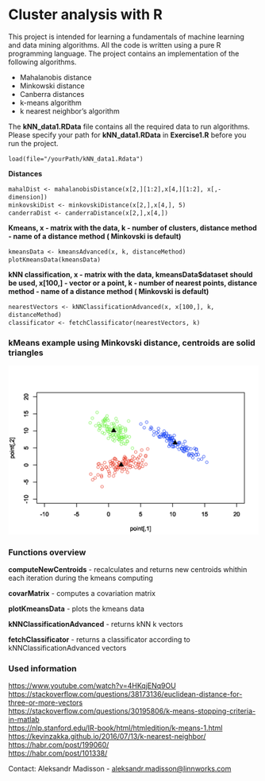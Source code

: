 # Cluster analysis with R

This project is intended for learning a fundamentals of machine learning and data mining
algorithms. All the code is written using a pure R programming language. 
The project contains an implementation of the following algorithms.

* Mahalanobis distance
* Minkowski distance
* Canberra distances
* k-means algorithm
* k nearest neighbor’s algorithm

The **kNN_data1.RData** file contains all the required data to run algorithms.
Please specify your path for **kNN_data1.RData** in
**Exercise1.R** before you run the project.

```
load(file="/yourPath/kNN_data1.Rdata")
```

**Distances**
```
mahalDist <- mahalanobisDistance(x[2,][1:2],x[4,][1:2], x[,-dimension])
minkovskiDist <- minkovskiDistance(x[2,],x[4,], 5)
canderraDist <- canderraDistance(x[2,],x[4,])
```

**Kmeans, x - matrix with the data, k - number of clusters, 
distance method - name of a distance method ( Minkovski is default)**
```
kmeansData <- kmeansAdvanced(x, k, distanceMethod)
plotKmeansData(kmeansData)
```

**kNN classification, x - matrix with the data, kmeansData$dataset should be used, 
x[100,] - vector or a point, 
k - number of nearest points, distance method - name of a distance method ( Minkovski is default)**
```
nearestVectors <- kNNClassificationAdvanced(x, x[100,], k, distanceMethod)
classificator <- fetchClassificator(nearestVectors, k)
```

### kMeans example using Minkovski distance, centroids are solid triangles
![alt text](https://github.com/modulus100/cluster-analysis-R/blob/master/Images/clusters.png "kMeans")

### Functions overview

**computeNewCentroids** - recalculates and returns new centroids whithin each iteration during 
 the kmeans computing
 
**covarMatrix** - computes a covariation matrix
 
**plotKmeansData** - plots the kmeans data

**kNNClassificationAdvanced** - returns kNN k vectors

**fetchClassificator** - returns a classificator according to kNNClassificationAdvanced vectors

### Used information

https://www.youtube.com/watch?v=4HKqjENq9OU  
https://stackoverflow.com/questions/38173136/euclidean-distance-for-three-or-more-vectors  
https://stackoverflow.com/questions/30195806/k-means-stopping-criteria-in-matlab  
https://nlp.stanford.edu/IR-book/html/htmledition/k-means-1.html  
https://kevinzakka.github.io/2016/07/13/k-nearest-neighbor/  
https://habr.com/post/199060/  
https://habr.com/post/101338/  

Contact: Aleksandr Madisson - aleksandr.madisson@linnworks.com